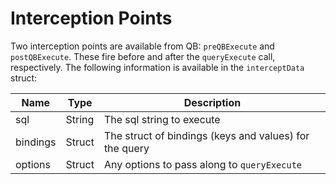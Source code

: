 # Interception Points

Two interception points are available from QB: `preQBExecute` and `postQBExecute`. These fire before and after the `queryExecute` call, respectively. The following information is available in the `interceptData` struct:

| Name | Type | Description |
| --- | --- | --- |
| sql | String | The sql string to execute |
| bindings | Struct | The struct of bindings \(keys and values\) for the query |
| options | Struct | Any options to pass along to `queryExecute` |

